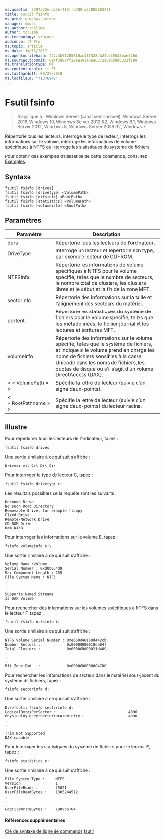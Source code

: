 ```yaml
---
ms.assetid: 7787a72e-a26b-415f-b700-a32806803478
title: Fsutil fsinfo
ms.prod: windows-server
manager: dmoss
ms.author: toklima
author: toklima
ms.technology: storage
audience: IT Pro
ms.topic: article
ms.date: 10/16/2017
ms.openlocfilehash: 472c3b91285810ac1ff528da24de50533bae526d
ms.sourcegitcommit: 6aff3d88ff22ea141a6ea6572a5ad8dd6321f199
ms.translationtype: MT
ms.contentlocale: fr-FR
ms.lasthandoff: 09/27/2019
ms.locfileid: "71376942"
---
```

# <a name="fsutil-fsinfo"></a>Fsutil fsinfo
>S’applique à : Windows Server (canal semi-annuel), Windows Server 2016, Windows 10, Windows Server 2012 R2, Windows 8.1, Windows Server 2012, Windows 8, Windows Server 2008 R2, Windows 7

Répertorie tous les lecteurs, interroge le type de lecteur, interroge les informations sur le volume, interroge les informations de volume spécifiques à NTFS ou interroge les statistiques du système de fichiers.

Pour obtenir des exemples d’utilisation de cette commande, consultez [Exemples](#BKMK_examples).

## <a name="syntax"></a>Syntaxe

```
fsutil fsinfo [drives]
fsutil fsinfo [drivetype] <VolumePath>
fsutil fsinfo [ntfsinfo] <RootPath>
fsutil fsinfo [statistics] <VolumePath>
fsutil fsinfo [volumeinfo] <RootPath>
```

## <a name="parameters"></a>Paramètres

|Paramètre|Description|
|-------------|---------------|
|durs|Répertorie tous les lecteurs de l’ordinateur.|
|DriveType|Interroge un lecteur et répertorie son type, par exemple lecteur de CD-ROM.|
|NTFSInfo|Répertorie les informations de volume spécifiques à NTFS pour le volume spécifié, telles que le nombre de secteurs, le nombre total de clusters, les clusters libres et le début et la fin de la zone MFT.|
|sectorinfo|Répertorie des informations sur la taille et l’alignement des secteurs du matériel.|
|portent|Répertorie les statistiques du système de fichiers pour le volume spécifié, telles que les métadonnées, le fichier journal et les lectures et écritures MFT.|
|volumeinfo|Répertorie des informations sur le volume spécifié, telles que le système de fichiers, et indique si le volume prend en charge les noms de fichiers sensibles à la casse, Unicode dans les noms de fichiers, les quotas de disque ou s’il s’agit d’un volume DirectAccess (DAX).|
|< « VolumePath » >|Spécifie la lettre de lecteur (suivie d’un signe deux-points).|
|< « RootPathname » >|Spécifie la lettre de lecteur (suivie d’un signe deux-points) du lecteur racine.|

## <a name="BKMK_examples"></a>Illustre
Pour répertorier tous les lecteurs de l’ordinateur, tapez :

```
fsutil fsinfo drives
```

Une sortie similaire à ce qui suit s’affiche :

```
Drives: A:\ C:\ D:\ E:\       
```

Pour interroger le type de lecteur C, tapez :

```
fsutil fsinfo drivetype c:
```

Les résultats possibles de la requête sont les suivants :

```
Unknown Drive
No such Root Directory
Removable Drive, for example floppy
Fixed Drive
Remote/Network Drive
CD-ROM Drive
Ram Disk
```

Pour interroger les informations sur le volume E, tapez :

```
fsinfo volumeinfo e:\
```

Une sortie similaire à ce qui suit s’affiche :

```
Volume Name :Volume
Serial Number : 0xd0b634d9
Max Component Length : 255
File System Name : NTFS
.
.
.
Supports Named Streams
Is DAX Volume
```

Pour rechercher des informations sur les volumes spécifiques à NTFS dans le lecteur F, tapez :

```
fsutil fsinfo ntfsinfo f:
```

Une sortie similaire à ce qui suit s’affiche :

```
NTFS Volume Serial Number : 0xe660d46a60d442cb
Number Sectors :            0x00000000010ea04f
Total Clusters :            0x000000000021d409
.
.
.
Mft Zone End   :            0x0000000000004700       
```

Pour rechercher les informations de secteur dans le matériel sous-jacent du système de fichiers, tapez :

```
fsinfo sectorinfo d:
```

Une sortie similaire à ce qui suit s’affiche :

```
D:\>fsutil fsinfo sectorinfo d:
LogicalBytesPerSector :                                 4096
PhysicalBytesPerSectorForAtomicity :                    4096
.
.
.
Trim Not Supported
DAX capable
```

Pour interroger les statistiques du système de fichiers pour le lecteur E, tapez :

```
fsinfo statistics e:
```

Une sortie similaire à ce qui suit s’affiche :

```
File System Type :     NTFS
Version :              1
UserFileReads :        75021
UserFileReadBytes :    1305244512
.
.
.
LogFileWriteBytes :    180936704       
```

#### <a name="additional-references"></a>Références supplémentaires
[Clé de syntaxe de ligne de commande](Command-Line-Syntax-Key.md)
[fsutil](Fsutil.md)



